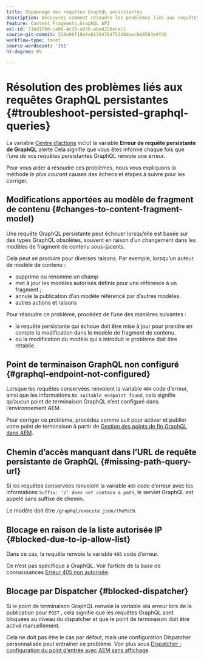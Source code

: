 ```yaml
---
title: Dépannage des requêtes GraphQL persistantes
description: Découvrez comment résoudre les problèmes liés aux requêtes GraphQL persistantes dans Adobe Experience Manager as a Cloud Service.
feature: Content Fragments,GraphQL API
exl-id: 71bd1f68-ca96-4c78-a936-abed250ecec1
source-git-commit: 220e86f18e4a61304764753d8daecb68503e9fd0
workflow-type: tm+mt
source-wordcount: '351'
ht-degree: 0%

---
```


# Résolution des problèmes liés aux requêtes GraphQL persistantes {#troubleshoot-persisted-graphql-queries}

La variable [Centre d’actions](/help/operations/actions-center.md) inclut la variable **Erreur de requête persistante de GraphQL** alerte Cela signifie que vous êtes informé chaque fois que l’une de vos requêtes persistantes GraphQL renvoie une erreur.

Pour vous aider à résoudre ces problèmes, nous vous expliquons la méthode *le plus courant* causes des échecs et étapes à suivre pour les corriger.

## Modifications apportées au modèle de fragment de contenu {#changes-to-content-fragment-model}

Une requête GraphQL persistante peut échouer lorsqu’elle est basée sur des types GraphQL obsolètes, souvent en raison d’un changement dans les modèles de fragment de contenu sous-jacents.

Cela peut se produire pour diverses raisons. Par exemple, lorsqu’un auteur de modèle de contenu :

* supprime ou renomme un champ
* met à jour les modèles autorisés définis pour une référence à un fragment ;
* annule la publication d’un modèle référencé par d’autres modèles.
* autres actions et raisons

Pour résoudre ce problème, procédez de l’une des manières suivantes :

* la requête persistante qui échoue doit être mise à jour pour prendre en compte la modification dans le modèle de fragment de contenu.
* ou la modification du modèle qui a introduit le problème doit être rétablie.

## Point de terminaison GraphQL non configuré {#graphql-endpoint-not-configured}

Lorsque les requêtes conservées renvoient la variable `404` code d’erreur, ainsi que les informations `No suitable endpoint found`, cela signifie qu’aucun point de terminaison GraphQL n’est configuré dans l’environnement AEM.

Pour corriger ce problème, procédez comme suit pour activer et publier votre point de terminaison à partir de [Gestion des points de fin GraphQL dans AEM](/help/headless/graphql-api/graphql-endpoint.md).

## Chemin d’accès manquant dans l’URL de requête persistante de GraphQL {#missing-path-query-url}

Si les requêtes conservées renvoient la variable `400` code d’erreur avec les informations `Suffix: '/' does not contain a path`, le servlet GraphQL est appelé sans suffixe de chemin.

Le modèle doit être `/graphql/execute.json/thePath`.

## Blocage en raison de la liste autorisée IP {#blocked-due-to-ip-allow-list}

Dans ce cas, la requête renvoie la variable `405` code d’erreur.

Ce n’est pas spécifique à GraphQL. Voir l’article de la base de connaissances [Erreur 405 non autorisée](https://experienceleague.adobe.com/docs/experience-cloud-kcs/kbarticles/KA-20824.html).

## Blocage par Dispatcher {#blocked-dispatcher}

Si le point de terminaison GraphQL renvoie la variable `404` erreur lors de la publication pour `POST` , cela signifie que les requêtes GraphQL sont bloquées au niveau du dispatcher et que le point de terminaison doit être activé manuellement.

Cela ne doit pas être le cas par défaut, mais une configuration Dispatcher personnalisée peut entraîner ce problème. Voir plus sous [Dispatcher : configuration du point d’entrée avec AEM sans affichage](/help/headless/deployment/dispatcher.md).
